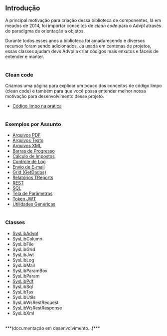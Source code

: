 ## Introdução

A principal motivação para criação dessa biblioteca de componentes, lá em meados de 2014,
foi importar conceitos de _clean code_ para o Advpl através do paradigma de orientação a objetos.

Durante todos esses anos a biblioteca foi amadurecendo e diversos recursos foram sendo adicionados.
Já usada em centenas de projetos, essas classes ajudam devs Advpl a criar códigos mais enxutos e fáceis
de entender e manter.
<br/><br/>

### Clean code

Criamos uma página para explicar um pouco dos conceitos de código limpo (clean code) e também para que você
possa entender melhor nossa motivação para desenvolvimento desse projeto.

- [Código limpo na prática](samples/clean-code)
  <br/><br/>

### Exemplos por Assunto

- [Arquivos PDF](samples/pdf)
- [Arquivos Texto](samples/file)
- [Arquivos XML](samples/xml)
- [Barras de Progresso](samples/progress-bar)
- [Cálculo de Impostos](samples/tax)
- [Controle de Log](samples/log)
- [Envio de E-mail](samples/mail)
- [Grid (GetDados)](samples/grid)
- [Relatórios TReports](samples/treports)
- [REST](samples/rest)
- [SQL](samples/sql)
- [Tela de Parâmetros](samples/params)
- [Token JWT](samples/jwt)
- [Utilidades Genéricas](samples/utils)
  <br/><br/>

### Classes

- [SysLibAdvpl](classes/main)
- SysLibColumn
- SysLibFile
- SysLibGrid
- SysLibJwt
- SysLibLog
- SysLibMail
- SysLibParamBox
- SysLibParam
- [SysLibPdf](classes/pdf)
- SysLibSql
- SysLibTax
- SysLibUtils
- SysLibWsRestRequest
- SysLibWsRestResponse
- SysLibXml

<br/>
***(documentação em desenvolvimento...)***
